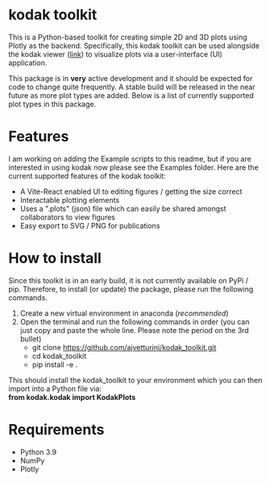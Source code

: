 # kodak toolkit
This is a Python-based toolkit for creating simple 2D and 3D plots using Plotly as the backend. Specifically, this kodak toolkit can be used alongside the kodak viewer ([link](https://ajvetturini.github.io/kodak/)) to visualize plots via a user-interface (UI) application.

This package is in **very** active development and it should be expected for code to change quite frequently. A stable build will be released in the near future as more plot types are added. Below is a list of currently supported plot types in this package.

# Features
I am working on adding the Example scripts to this readme, but if you are interested in using kodak now please see the Examples folder. Here are the current supported features of the kodak toolkit:

- A Vite-React enabled UI to editing figures / getting the size correct
- Interactable plotting elements 
- Uses a ".plots" (json) file which can easily be shared amongst collaborators to view figures
- Easy export to SVG / PNG for publications

# How to install
Since this toolkit is in an early build, it is not currently available on PyPi / pip. Therefore, to install (or update) the package, please run the following commands.
1) Create a new virtual environment in anaconda (_recommended_)  
2) Open the terminal and run the following commands in order (you can just copy and paste the whole line. Please note the period on the 3rd bullet)
   - git clone https://github.com/ajvetturini/kodak_toolkit.git
   - cd kodak_toolkit
   - pip install -e .

This should install the kodak_toolkit to your environment which you can then import into a Python file via: \
**from kodak.kodak import KodakPlots**

# Requirements
- Python 3.9
- NumPy
- Plotly
